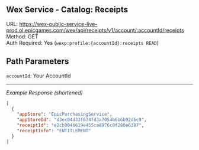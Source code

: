 ## Wex Service - Catalog: Receipts

URL: https://wex-public-service-live-prod.ol.epicgames.com/wex/api/receipts/v1/account/:accountId/receipts \
Method: GET \
Auth Required: Yes (`wexp:profile:{accountId}:receipts READ`)

## Path Parameters

`accountId`: Your AccountId

---

_Example Response (shortened)_

```json
[
  {
    "appStore": "EpicPurchasingService",
    "appStoreId": "d3ec04d33f674fd3a7054b6b6b92d6c9",
    "receiptId": "e2cb0046619e455ca8976c0f280e6387",
    "receiptInfo": "ENTITLEMENT"
  }
]
```
